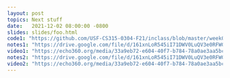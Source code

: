 ```yaml
---
layout: post
topics: Next stuff
date:   2021-12-02 08:00:00 -0800
slides: slides/foo.html
code1: "https://github.com/USF-CS315-0304-F21/inclass/blob/master/week06/section03/emu/emu.c"
notes1: "https://drive.google.com/file/d/161xnLoR545iI71DWV0LuQV3e0RFWGSL4/view?usp=sharing"
video1: "https://echo360.org/media/33a9eb72-e604-40f7-b784-78a0ae3aa5bc"
notes2: "https://drive.google.com/file/d/161xnLoR545iI71DWV0LuQV3e0RFWGSL4/view?usp=sharing"
video2: "https://echo360.org/media/33a9eb72-e604-40f7-b784-78a0ae3aa5bc"
---
```


